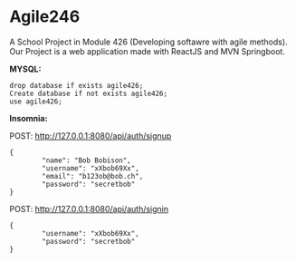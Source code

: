 # Agile246
A School Project in Module 426 (Developing softawre with agile methods). Our Project is a web application made with ReactJS and MVN Springboot. 


**MYSQL:**
```
drop database if exists agile426;
Create database if not exists agile426;
use agile426;
```

**Insomnia:**

POST: http://127.0.0.1:8080/api/auth/signup
```
{
        "name": "Bob Bobison",
        "username": "xXbob69Xx",
        "email": "b123ob@bob.ch",
        "password": "secretbob"
}
```


POST: http://127.0.0.1:8080/api/auth/signin
```
{
        "username": "xXbob69Xx",
        "password": "secretbob"
}
```
